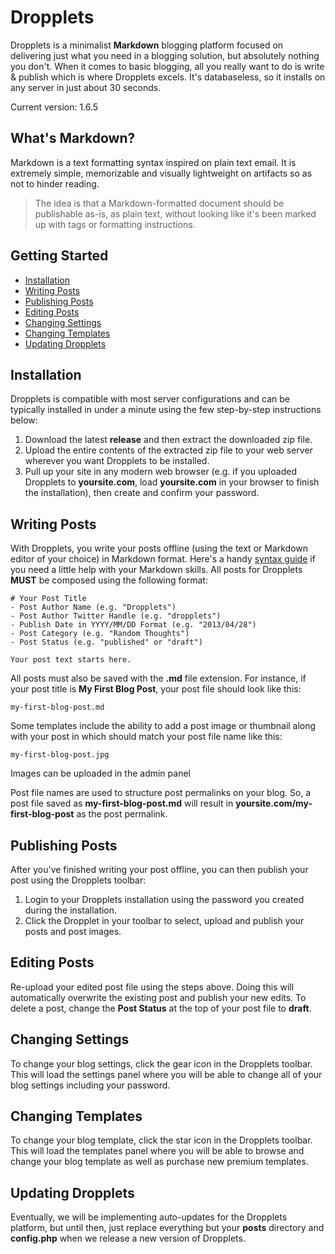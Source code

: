 Dropplets
=========

Dropplets is a minimalist **Markdown** blogging platform focused on delivering just what you need in a blogging solution, but absolutely nothing you don't. When it comes to basic blogging, all you really want to do is write & publish which is where Dropplets excels. It's databaseless, so it installs on any server in just about 30 seconds. 

Current version: 1.6.5

## What's Markdown?
Markdown is a text formatting syntax inspired on plain text email. It is extremely simple, memorizable and visually lightweight on artifacts so as not to hinder reading.

> The idea is that a Markdown-formatted document should be publishable as-is, as plain text, without looking like it's been marked up with tags or formatting instructions.

## Getting Started
- [Installation](#installation)
- [Writing Posts](#writing-posts)
- [Publishing Posts](#publishing-posts)
- [Editing Posts](#editing-posts)
- [Changing Settings](#changing-settings)
- [Changing Templates](#changing-templates)
- [Updating Dropplets](#updating-dropplets)

## Installation
Dropplets is compatible with most server configurations and can be typically installed in under a minute using the few step-by-step instructions below:

1. Download the latest **release** and then extract the downloaded zip file.
3. Upload the entire contents of the extracted zip file to your web server wherever you want Dropplets to be installed. 
4. Pull up your site in any modern web browser (e.g. if you uploaded Dropplets to **yoursite.com**, load **yoursite.com** in your browser to finish the installation), then create and confirm your password.

## Writing Posts
With Dropplets, you write your posts offline (using the text or Markdown editor of your choice) in Markdown format. Here's a handy [syntax guide](https://github.com/circa75/dropplets/wiki/Markdown-Syntax-Guide) if you need a little help with your Markdown skills. All posts for Dropplets **MUST** be composed using the following format:

    # Your Post Title
    - Post Author Name (e.g. "Dropplets")
    - Post Author Twitter Handle (e.g. "dropplets")
    - Publish Date in YYYY/MM/DD Format (e.g. "2013/04/28")
    - Post Category (e.g. "Random Thoughts")
    - Post Status (e.g. "published" or "draft")

    Your post text starts here. 
    
All posts must also be saved with the **.md** file extension. For instance, if your post title is **My First Blog Post**, your post file should look like this:

    my-first-blog-post.md

Some templates include the ability to add a post image or thumbnail along with your post in which should match your post file name like this:

    my-first-blog-post.jpg

Images can be uploaded in the admin panel

Post file names are used to structure post permalinks on your blog. So, a post file saved as **my-first-blog-post.md** will result in **yoursite.com/my-first-blog-post** as the post permalink.

## Publishing Posts
After you've finished writing your post offline, you can then publish your post using the Dropplets toolbar:

1. Login to your Dropplets installation using the password you created during the installation.
2. Click the Dropplet in your toolbar to select, upload and publish your posts and post images.

## Editing Posts
Re-upload your edited post file using the steps above. Doing this will automatically overwrite the existing post and publish your new edits. To delete a post, change the **Post Status** at the top of your post file to **draft**.

## Changing Settings
To change your blog settings, click the gear icon in the Dropplets toolbar. This will load the settings panel where you will be able to change all of your blog settings including your password.

## Changing Templates
To change your blog template, click the star icon in the Dropplets toolbar. This will load the templates panel where you will be able to browse and change your blog template as well as purchase new premium templates.

## Updating Dropplets
Eventually, we will be implementing auto-updates for the Dropplets platform, but until then, just replace everything but your **posts** directory and **config.php** when we release a new version of Dropplets.